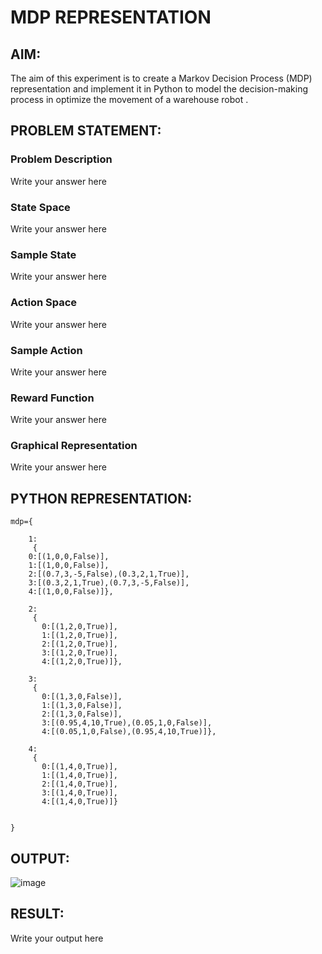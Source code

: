 # MDP REPRESENTATION

## AIM:
The aim of this experiment is to create a Markov Decision Process (MDP) representation and implement it in Python to model the decision-making process in optimize the movement of a warehouse robot .
## PROBLEM STATEMENT:

### Problem Description
Write your answer here

### State Space
Write your answer here

### Sample State
Write your answer here

### Action Space
Write your answer here

### Sample Action
Write your answer here

### Reward Function
Write your answer here

### Graphical Representation
Write your answer here

## PYTHON REPRESENTATION:
```
mdp={
    
    1:
     {
    0:[(1,0,0,False)],
    1:[(1,0,0,False)],
    2:[(0.7,3,-5,False),(0.3,2,1,True)],
    3:[(0.3,2,1,True),(0.7,3,-5,False)],
    4:[(1,0,0,False)]},

    2:
     {
       0:[(1,2,0,True)],
       1:[(1,2,0,True)],
       2:[(1,2,0,True)],
       3:[(1,2,0,True)],
       4:[(1,2,0,True)]}, 
    
    3:
     {
       0:[(1,3,0,False)],
       1:[(1,3,0,False)],
       2:[(1,3,0,False)],
       3:[(0.95,4,10,True),(0.05,1,0,False)],
       4:[(0.05,1,0,False),(0.95,4,10,True)]}, 
    
    4:
     {
       0:[(1,4,0,True)],
       1:[(1,4,0,True)],
       2:[(1,4,0,True)],
       3:[(1,4,0,True)],
       4:[(1,4,0,True)]} 
    
     
}
```

## OUTPUT:
![image](https://github.com/user-attachments/assets/6c69f20f-dad1-40d8-9ac7-9407cb3dd325)


## RESULT:
Write your output here

